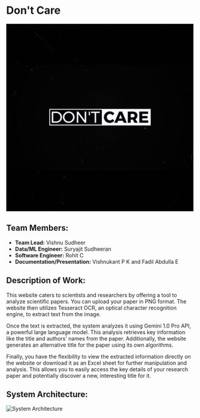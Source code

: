 # Don't Care

<img src="images/logo.jpg" alt="Team Logo" width="500" height="500">

## Team Members:
- **Team Lead:** Vishnu Sudheer
- **Data/ML Engineer:** Suryajit Sudheeran
- **Software Engineer:** Rohit C
- **Documentation/Presentation:** Vishnukant P K and Fadil Abdulla E

## Description of Work:
This website caters to scientists and researchers by offering a tool to analyze scientific papers. You can upload your paper in PNG format. The website then utilizes Tesseract OCR, an optical character recognition engine, to extract text from the image.

Once the text is extracted, the system analyzes it using Gemini 1.0 Pro API, a powerful large language model. This analysis retrieves key information like the title and authors' names from the paper. Additionally, the website generates an alternative title for the paper using its own algorithms.

Finally, you have the flexibility to view the extracted information directly on the website or download it as an Excel sheet for further manipulation and analysis. This allows you to easily access the key details of your research paper and potentially discover a new, interesting title for it.

## System Architecture:
<img src="images/system.jpg" alt="System Architecture" width="500" height="500">
